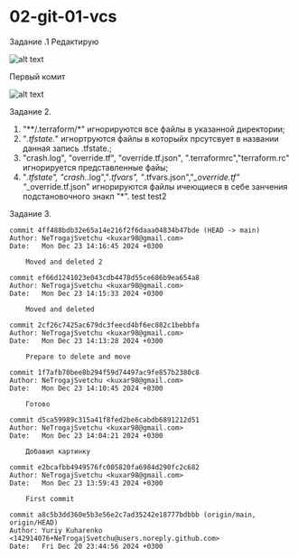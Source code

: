# 02-git-01-vcs
Задание .1
Редактирую

![alt text](image.png)

Первый комит

![alt text](image.png)

Задание 2.


1. "**/.terraform/*"  игнорируются все файлы в указанной директории;
2. "*.tfstate.*" игнортруются файлы в которыйх прсутсвует в названии данная запись .tfstate.;
3. "crash.log", "override.tf", "override.tf.json", ".terraformrc","terraform.rc" игнорируется представленные файы;
4. "*.tfstate", "crash.*.log","*.tfvars", "*.tfvars.json","*_override.tf" "*_override.tf.json" игнорируются файлы ичеющиеся в себе занчения подстановочного знакп "*".
   test test2 

Задание 3.

```
commit 4ff488bdb32e65a14e216f2f6daaa04834b47bde (HEAD -> main)
Author: NeTrogajSvetchu <kuxar98@gmail.com>
Date:   Mon Dec 23 14:16:45 2024 +0300

    Moved and deleted 2

commit ef66d1241023e043cdb4478d55ce686b9ea654a8
Author: NeTrogajSvetchu <kuxar98@gmail.com>
Date:   Mon Dec 23 14:15:33 2024 +0300

    Moved and deleted

commit 2cf26c7425ac679dc3feecd4bf6ec882c1bebbfa
Author: NeTrogajSvetchu <kuxar98@gmail.com>
Date:   Mon Dec 23 14:13:28 2024 +0300

    Prepare to delete and move

commit 1f7afb70bee8b294f59d74497ac9fe857b2380c8
Author: NeTrogajSvetchu <kuxar98@gmail.com>
Date:   Mon Dec 23 14:10:45 2024 +0300

    Готово

commit d5ca59989c315a41f8fed2be6cabdb6891212d51
Author: NeTrogajSvetchu <kuxar98@gmail.com>
Date:   Mon Dec 23 14:04:21 2024 +0300

    Добавил картинку

commit e2bcafbb4949576fc005820fa6984d290fc2c682
Author: NeTrogajSvetchu <kuxar98@gmail.com>
Date:   Mon Dec 23 13:59:43 2024 +0300

    First commit

commit a8c5b3dd360e5b3e56e2c7ad35242e18777bdbbb (origin/main, origin/HEAD)
Author: Yuriy Kuharenko <142914076+NeTrogajSvetchu@users.noreply.github.com>
Date:   Fri Dec 20 23:44:56 2024 +0300
```